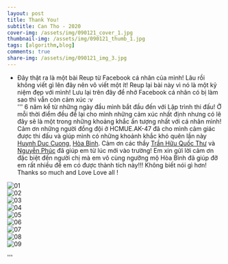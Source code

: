 ```yaml
---
layout: post
title: Thank You!
subtitle: Can Tho - 2020
cover-img: /assets/img/090121_cover_1.jpg
thumbnail-img: /assets/img/090121_thumb_1.jpg
tags: [algorithm,blog]
comments: true
share-img: /assets/img/090121_img_3.jpg
---
```


- Đây thật ra là một bài Reup từ Facebook cá nhân của mình! Lâu rồi không viết gì lên đây nên vô viết một ít! Reup lại bài này vì nó là một kỷ niệm đẹp với mình! Lưu lại trên đây để nhở Facebook cá nhân có bị làm sao thì vẫn còn cảm xúc :v <br>
'''
6 năm kể từ những ngày đầu mình bắt đầu đến với Lập trình thi đấu! Ở mỗi thời điểm đều để lại cho mình những cảm xúc nhất định nhưng có lẽ đây sẽ là một trong những khoảng khắc ấn tượng nhất với cá nhân mình! Cảm ơn những người đồng đội ở HCMUE.AK-47 đã cho mình cảm giác được thi đấu và giúp mình có những khoảnh khắc khó quên lần này [Huynh Duc Cuong](https://www.facebook.com/huynhduccung), [Hòa Bình](https://www.facebook.com/hoabinhh). Cảm ơn các thầy [Trần Hữu Quốc Thư](https://www.facebook.com/olphcmue) và [Nguyễn Phúc](https://www.facebook.com/quangphuc0611) đã giúp em từ lúc mới vào trường! Em xin gửi lời cảm ơn đặc biệt đến người chị mà em vô cùng ngưỡng mộ Hòa Bình đã giúp đỡ em rất nhiều để em có được thành tích này!!! Không biết nói gì hơn! Thanks so much and Love Love all !

![01](/assets/img/090121_img_1.jpg)<br>
![02](/assets/img/090121_img_2.jpg)<br>
![03](/assets/img/090121_img_3.jpg)<br>
![04](/assets/img/090121_img_4.jpg)<br>
![05](/assets/img/090121_img_5.jpg)<br>
![06](/assets/img/090121_img_6.jpg)<br>
![07](/assets/img/090121_img_7.jpg)<br>
![08](/assets/img/090121_img_8.jpg)<br>
![09](/assets/img/090121_img_9.jpg)<br>

'''
